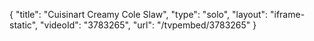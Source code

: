{
    "title": "Cuisinart Creamy Cole Slaw",
    "type": "solo",
    "layout": "iframe-static",
    "videoId": "3783265",
    "url": "\/tvpembed\/3783265"
}